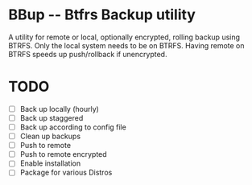 # BBup -- Btfrs Backup utility

A utility for remote or local, optionally encrypted, rolling backup using BTRFS. Only the local system needs to be on BTRFS. Having remote on BTRFS speeds up push/rollback if unencrypted.


# TODO

- [ ] Back up locally (hourly)
- [ ] Back up staggered
- [ ] Back up according to config file
- [ ] Clean up backups
- [ ] Push to remote
- [ ] Push to remote encrypted
- [ ] Enable installation
- [ ] Package for various Distros
